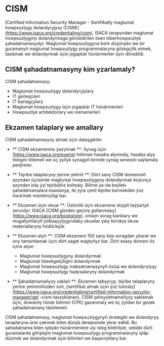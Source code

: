 # CISM

[Certified Information Security Manager -   Sertifikatly maglumat howpsuzlygy dolandyryjysy (CISM)] (https://www.isaca.org/credentialing/cism), ISACA tarapyndan maglumat howpsuzlygyny dolandyrmaga gönükdirilen ösen kiberhowpsuzlyk şahadatnamasydyr. Maglumat howpsuzlygyna berk düşünýän we bir guramanyň maglumat howpsuzlygy programmalaryna gözegçilik etmek, taslamak we dolandyrmak üçin jogapkär hünärmenler üçin döredildi.

## CISM şahadatnamasyny kim yzarlamaly?

CISM şahadatnamasy:

- Maglumat howpsuzlygy dolandyryjylary
- IT geňeşçileri
- IT barlagçylary
- Maglumat howpsuzlygy üçin jogapkär IT hünärmenleri
- Howpsuzlyk arhitektorlary we inersenerleri

## Ekzamen talaplary we amallary

CISM şahadatnamasyny almak üçin dalaşgärler:

- ** CISM ekzamenine ýazylmak **: Synag üçin [https://www.isaca.org/exams) hökman hasaba alynmaly, hasaba alyş tölegini tölemeli we üç ýyllyk synagyň birinde synag senesini saýlamaly. penjireler.
- ** Tejribe talaplaryny ýerine ýetiriň **: Dört sany CISM domeniniň azyndan üçüsinde maglumat howpsuzlygyny dolandyrmak boýunça azyndan bäş ýyl tejribäňiz bolmaly. Bilime ýa-da beýleki şahadatnamalara esaslanyp, iki ýyla çenli tejribe bermekden ýüz öwürmek mümkinçiligi bar.
- ** Ekzamen üçin okuw **: Üstünlik üçin ekzamene düýpli taýýarlyk zerurdyr. ISACA [CISM gözden geçiriş gollanmasy] (https://www.isaca.org/bookstore), onlaýn sorag banklary we mugallymlaryň ýolbaşçylygyndaky okuwlar ýaly birnäçe okuw materiallaryny hödürleýär.
- ** Ekzamen alyň **: CISM ekzameni 150 sany köp soragdan ybarat we ony tamamlamak üçin dört sagat wagtyňyz bar. Dört esasy domeni öz içine alýar:

   - Maglumat howpsuzlygyny dolandyrmak
   - Maglumat töwekgelçiligini dolandyrmak
   - Maglumat howpsuzlygy maksatnamasynyň ösüşi we dolandyrylyşy
   - Maglumat howpsuzlygy hadysalaryny dolandyrmak

- ** Şahadatnamaňyzy saklaň **: Ekzamen tabşyryp, tejribe talaplaryny ýerine ýetireniňizden soň, [sertifikat almak üçin ýüz tutmaly] (https://www.isaca.org/credentialing/certified-information-security-manager/get -cism-tassyklanan). CISM şahsyýetnamaňyzy saklamak üçin, dowamly hünär bilimini (CPE) gazanmaly we üç ýyldan bir gezek şahadatnamany täzelemeli.

CISM şahadatnamasy, maglumat howpsuzlygynyň strategiki we dolandyryş taraplaryna ünsi çekmek bilen dünýä derejesinde ykrar edildi. Bu şahadatnama bilen işleýän hünärmenlere uly isleg bildirilýär, sebäbi dürli guramalarda giňişleýin maglumat howpsuzlygy programmalaryny işläp düzmek we dolandyrmak üçin bilimleri we başarnyklary bar.